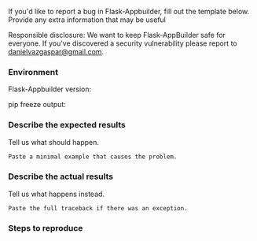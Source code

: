 If you'd like to report a bug in Flask-Appbuilder, fill out the template below. Provide
any extra information that may be useful

Responsible disclosure:
We want to keep Flask-AppBuilder safe for everyone. If you've discovered a security vulnerability
please report to danielvazgaspar@gmail.com.

### Environment

Flask-Appbuilder version:

pip freeze output:

### Describe the expected results

Tell us what should happen.

```python
Paste a minimal example that causes the problem.
```

### Describe the actual results

Tell us what happens instead.

```pytb
Paste the full traceback if there was an exception.
```

### Steps to reproduce

